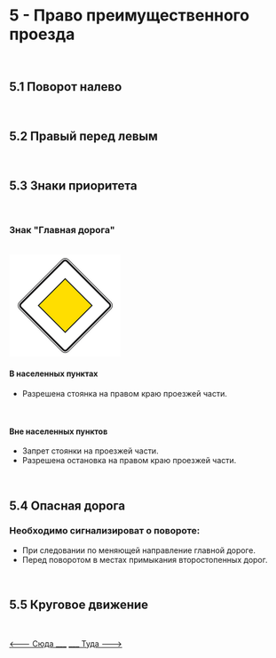 <h1>5 - Право преимущественного проезда</h1>
<br>
<h2>5.1 Поворот налево</h2>
<br>
<h2>5.2 Правый перед левым</h2>
<br>
<h2> 5.3 Знаки приоритета</h2>
<br>
<h3> Знак "Главная дорога"</h3>
<br>
<img src="/img/sign/main_road.png" alt="cng" width="200"/>
<br>
<h4>В населенных пунктах</h4>
<ul>
<li>Разрешена стоянка на правом краю проезжей части.</li>
</ul>
<br>
<h4>Вне населенных пунктов</h4>
<ul>
<li>Запрет стоянки на проезжей части.</li>
<li>Разрешена остановка на правом краю проезжей части.</li>
</ul>
<br>
<h2>5.4 Опасная дорога</h2>
<h3>Необходимо сигнализироват о повороте:</h3>
<ul>
<li>При следовании по меняющей направление главной дороге.</li>
<li>Перед поворотом в местах примыкания второстопенных дорог.</li>
</ul>
<br>
<h2>5.5 Круговое движение</h2>
<br>

[<--- Сюда ___](/04%20-%20road%20infrastructure.md)
[___ Туда --->](06%20-%20road%20regulation.md)
